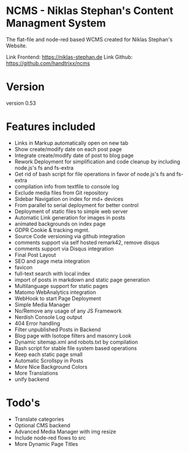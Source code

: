 # NCMS - Niklas Stephan's Content Managment System

The flat-file and node-red based WCMS created for Niklas Stephan's Website. 

Link Frontend: https://niklas-stephan.de
Link Github: https://github.com/handtrixx/ncms 

# Version
version 0.53

# Features included
- Links in Markup automatically open on new tab
- Show create/modify date on each post page
- Integrate create/modify date of post to blog page
- Rework Deployment for simplification and code cleanup by including node.js's fs and fs-extra
- Get rid of bash script for file operations in favor of node.js's fs and fs-extra
- compilation info from textfile to console log
- Exclude media files from Git repository
- Sidebar Navigation on index for md+ devices
- From parallel to serial deployment for better control
- Deployment of static files to simple web server
- Automatic Link generation for images in posts
- animated backgrounds on index page
- GDPR Cookie & tracking mgmt.
- Source Code versioning via github integration
- comments support via self hosted remark42, remove disqus
- comments support via Disqus integration
- Final Post Layout
- SEO and page meta integration
- favicon
- full-text search with local index
- import of posts in markdown and static page generation
- Multilanguage support for static pages
- Matomo WebAnalytics integration
- WebHook to start Page Deployment
- Simple Media Manager
- No/Remove any usage of any JS Framework
- Nerdish Console Log output
- 404 Error handling
- Filter unpublished Posts in Backend
- Blog page with Isotope filters and masonry Look
- Dynamic sitemap.xml and robots.txt by compilation
- Bash script for stable file system based operations
- Keep each static page small
- Automatic Scrollspy in Posts
- More Nice Background Colors
- More Translations
- unify backend

# Todo's
- Translate categories
- Optional CMS backend
- Advanced Media Manager with img resize
- Include node-red flows to src
- More Dynamic Page Titles
